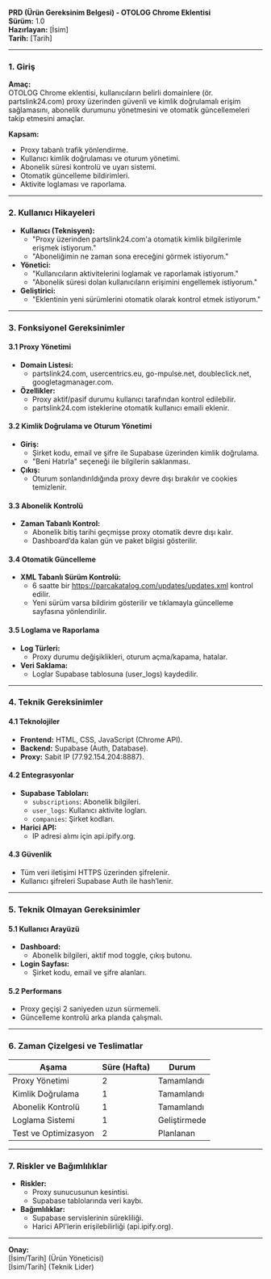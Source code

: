 **PRD (Ürün Gereksinim Belgesi) - OTOLOG Chrome Eklentisi**  
**Sürüm:** 1.0  
**Hazırlayan:** [İsim]  
**Tarih:** [Tarih]  

---

### **1. Giriş**  
**Amaç:**  
OTOLOG Chrome eklentisi, kullanıcıların belirli domainlere (ör. partslink24.com) proxy üzerinden güvenli ve kimlik doğrulamalı erişim sağlamasını, abonelik durumunu yönetmesini ve otomatik güncellemeleri takip etmesini amaçlar.  

**Kapsam:**  
- Proxy tabanlı trafik yönlendirme.  
- Kullanıcı kimlik doğrulaması ve oturum yönetimi.  
- Abonelik süresi kontrolü ve uyarı sistemi.  
- Otomatik güncelleme bildirimleri.  
- Aktivite loglaması ve raporlama.  

---

### **2. Kullanıcı Hikayeleri**  
- **Kullanıcı (Teknisyen):**  
  - "Proxy üzerinden partslink24.com'a otomatik kimlik bilgilerimle erişmek istiyorum."  
  - "Aboneliğimin ne zaman sona ereceğini görmek istiyorum."  
- **Yönetici:**  
  - "Kullanıcıların aktivitelerini loglamak ve raporlamak istiyorum."  
  - "Abonelik süresi dolan kullanıcıların erişimini engellemek istiyorum."  
- **Geliştirici:**  
  - "Eklentinin yeni sürümlerini otomatik olarak kontrol etmek istiyorum."  

---

### **3. Fonksiyonel Gereksinimler**  
#### **3.1 Proxy Yönetimi**  
- **Domain Listesi:**  
  - partslink24.com, usercentrics.eu, go-mpulse.net, doubleclick.net, googletagmanager.com.  
- **Özellikler:**  
  - Proxy aktif/pasif durumu kullanıcı tarafından kontrol edilebilir.  
  - partslink24.com isteklerine otomatik kullanıcı emaili eklenir.  

#### **3.2 Kimlik Doğrulama ve Oturum Yönetimi**  
- **Giriş:**  
  - Şirket kodu, email ve şifre ile Supabase üzerinden kimlik doğrulama.  
  - "Beni Hatırla" seçeneği ile bilgilerin saklanması.  
- **Çıkış:**  
  - Oturum sonlandırıldığında proxy devre dışı bırakılır ve cookies temizlenir.  

#### **3.3 Abonelik Kontrolü**  
- **Zaman Tabanlı Kontrol:**  
  - Abonelik bitiş tarihi geçmişse proxy otomatik devre dışı kalır.  
  - Dashboard’da kalan gün ve paket bilgisi gösterilir.  

#### **3.4 Otomatik Güncelleme**  
- **XML Tabanlı Sürüm Kontrolü:**  
  - 6 saatte bir https://parcakatalog.com/updates/updates.xml kontrol edilir.  
  - Yeni sürüm varsa bildirim gösterilir ve tıklamayla güncelleme sayfasına yönlendirilir.  

#### **3.5 Loglama ve Raporlama**  
- **Log Türleri:**  
  - Proxy durumu değişiklikleri, oturum açma/kapama, hatalar.  
- **Veri Saklama:**  
  - Loglar Supabase tablosuna (user_logs) kaydedilir.  

---

### **4. Teknik Gereksinimler**  
#### **4.1 Teknolojiler**  
- **Frontend:** HTML, CSS, JavaScript (Chrome API).  
- **Backend:** Supabase (Auth, Database).  
- **Proxy:** Sabit IP (77.92.154.204:8887).  

#### **4.2 Entegrasyonlar**  
- **Supabase Tabloları:**  
  - `subscriptions`: Abonelik bilgileri.  
  - `user_logs`: Kullanıcı aktivite logları.  
  - `companies`: Şirket kodları.  
- **Harici API:**  
  - IP adresi alımı için api.ipify.org.  

#### **4.3 Güvenlik**  
- Tüm veri iletişimi HTTPS üzerinden şifrelenir.  
- Kullanıcı şifreleri Supabase Auth ile hash’lenir.  

---

### **5. Teknik Olmayan Gereksinimler**  
#### **5.1 Kullanıcı Arayüzü**  
- **Dashboard:**  
  - Abonelik bilgileri, aktif mod toggle, çıkış butonu.  
- **Login Sayfası:**  
  - Şirket kodu, email ve şifre alanları.  

#### **5.2 Performans**  
- Proxy geçişi 2 saniyeden uzun sürmemeli.  
- Güncelleme kontrolü arka planda çalışmalı.  

---

### **6. Zaman Çizelgesi ve Teslimatlar**  
| Aşama             | Süre (Hafta) | Durum       |  
|--------------------|--------------|-------------|  
| Proxy Yönetimi     | 2            | Tamamlandı  |  
| Kimlik Doğrulama   | 1            | Tamamlandı  |  
| Abonelik Kontrolü  | 1            | Tamamlandı  |  
| Loglama Sistemi    | 1            | Geliştirmede|  
| Test ve Optimizasyon| 2            | Planlanan   |  

---

### **7. Riskler ve Bağımlılıklar**  
- **Riskler:**  
  - Proxy sunucusunun kesintisi.  
  - Supabase tablolarında veri kaybı.  
- **Bağımlılıklar:**  
  - Supabase servislerinin sürekliliği.  
  - Harici API’lerin erişilebilirliği (api.ipify.org).  

---

**Onay:**  
[İsim/Tarih] (Ürün Yöneticisi)  
[İsim/Tarih] (Teknik Lider)
